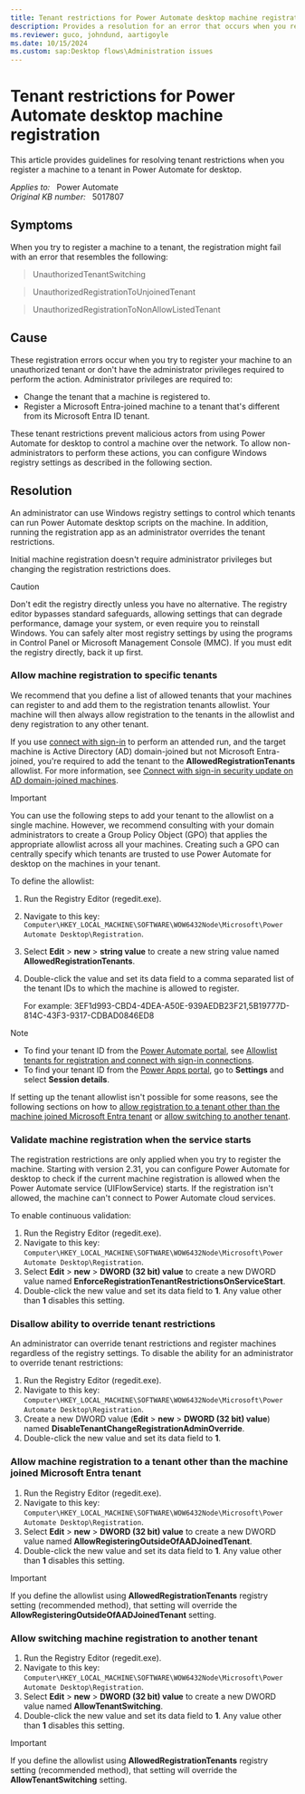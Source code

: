 ```yaml
---
title: Tenant restrictions for Power Automate desktop machine registration
description: Provides a resolution for an error that occurs when you register a machine to a tenant in Power Automate for desktop.
ms.reviewer: guco, johndund, aartigoyle
ms.date: 10/15/2024
ms.custom: sap:Desktop flows\Administration issues
---
```

# Tenant restrictions for Power Automate desktop machine registration

This article provides guidelines for resolving tenant restrictions when you register a machine to a tenant in Power Automate for desktop.

_Applies to:_ &nbsp; Power Automate  
_Original KB number:_ &nbsp; 5017807

## Symptoms

When you try to register a machine to a tenant, the registration might fail with an error that resembles the following:

> UnauthorizedTenantSwitching

> UnauthorizedRegistrationToUnjoinedTenant

> UnauthorizedRegistrationToNonAllowListedTenant

## Cause

These registration errors occur when you try to register your machine to an unauthorized tenant or don't have the administrator privileges required to perform the action. Administrator privileges are required to:

- Change the tenant that a machine is registered to.
- Register a Microsoft Entra-joined machine to a tenant that's different from its Microsoft Entra ID tenant.

These tenant restrictions prevent malicious actors from using Power Automate for desktop to control a machine over the network. To allow non-administrators to perform these actions, you can configure Windows registry settings as described in the following section.

## Resolution

An administrator can use Windows registry settings to control which tenants can run Power Automate desktop scripts on the machine. In addition, running the registration app as an administrator overrides the tenant restrictions.

Initial machine registration doesn't require administrator privileges but changing the registration restrictions does.

> [!CAUTION]
> Don't edit the registry directly unless you have no alternative. The registry editor bypasses standard safeguards, allowing settings that can degrade performance, damage your system, or even require you to reinstall Windows. You can safely alter most registry settings by using the programs in Control Panel or Microsoft Management Console (MMC). If you must edit the registry directly, back it up first.

### Allow machine registration to specific tenants

We recommend that you define a list of allowed tenants that your machines can register to and add them to the registration tenants allowlist. Your machine will then always allow registration to the tenants in the allowlist and deny registration to any other tenant.

If you use [connect with sign-in](/power-automate/desktop-flows/desktop-flow-connections#connect-with-sign-in-for-attended-runs) to perform an attended run, and the target machine is Active Directory (AD) domain-joined but not Microsoft Entra-joined, you're required to add the tenant to the **AllowedRegistrationTenants** allowlist. For more information, see [Connect with sign-in security update on AD domain-joined machines](connect-with-sign-in-security-update.md).

> [!IMPORTANT]
> You can use the following steps to add your tenant to the allowlist on a single machine. However, we recommend consulting with your domain administrators to create a Group Policy Object (GPO) that applies the appropriate allowlist across all your machines. Creating such a GPO can centrally specify which tenants are trusted to use Power Automate for desktop on the machines in your tenant.

To define the allowlist:

1. Run the Registry Editor (regedit.exe).
2. Navigate to this key: `Computer\HKEY_LOCAL_MACHINE\SOFTWARE\WOW6432Node\Microsoft\Power Automate Desktop\Registration`.
3. Select **Edit** > **new** > **string value** to create a new string value named **AllowedRegistrationTenants**.
4. Double-click the value and set its data field to a comma separated list of the tenant IDs to which the machine is allowed to register.

   For example: 3EF1d993-CBD4-4DEA-A50E-939AEDB23F21,5B19777D-814C-43F3-9317-CDBAD0846ED8  

> [!NOTE]
>
> - To find your tenant ID from the [Power Automate portal](https://make.powerautomate.com/), see [Allowlist tenants for registration and connect with sign-in connections](/power-automate/desktop-flows/how-to/allowlist-tenant-for-connect-with-sign-in-and-registration.md).
> - To find your tenant ID from the [Power Apps portal](https://make.powerapps.com/), go to **Settings** and select **Session details**.

If setting up the tenant allowlist isn't possible for some reasons, see the following sections on how to [allow registration to a tenant other than the machine joined Microsoft Entra tenant](#allow-machine-registration-to-a-tenant-other-than-the-machine-joined-microsoft-entra-tenant) or [allow switching to another tenant](#allow-switching-machine-registration-to-another-tenant).

### Validate machine registration when the service starts

The registration restrictions are only applied when you try to register the machine. Starting with version 2.31, you can configure Power Automate for desktop to check if the current machine registration is allowed when the Power Automate service (UIFlowService) starts. If the registration isn't allowed, the machine can't connect to Power Automate cloud services.

To enable continuous validation:

1. Run the Registry Editor (regedit.exe).
2. Navigate to this key: `Computer\HKEY_LOCAL_MACHINE\SOFTWARE\WOW6432Node\Microsoft\Power Automate Desktop\Registration`.
3. Select **Edit** > **new** > **DWORD (32 bit) value** to create a new DWORD value named **EnforceRegistrationTenantRestrictionsOnServiceStart**.
4. Double-click the new value and set its data field to **1**. Any value other than **1** disables this setting.

### Disallow ability to override tenant restrictions

An administrator can override tenant restrictions and register machines regardless of the registry settings. To disable the ability for an administrator to override tenant restrictions:

1. Run the Registry Editor (regedit.exe).
2. Navigate to this key: `Computer\HKEY_LOCAL_MACHINE\SOFTWARE\WOW6432Node\Microsoft\Power Automate Desktop\Registration`.
3. Create a new DWORD value (**Edit** > **new** > **DWORD (32 bit) value**) named **DisableTenantChangeRegistrationAdminOverride**.
4. Double-click the new value and set its data field to **1**.

### Allow machine registration to a tenant other than the machine joined Microsoft Entra tenant

1. Run the Registry Editor (regedit.exe).
2. Navigate to this key: `Computer\HKEY_LOCAL_MACHINE\SOFTWARE\WOW6432Node\Microsoft\Power Automate Desktop\Registration`.
3. Select **Edit** > **new** > **DWORD (32 bit) value** to create a new DWORD value named **AllowRegisteringOutsideOfAADJoinedTenant**.
4. Double-click the new value and set its data field to **1**. Any value other than **1** disables this setting.

> [!IMPORTANT]
> If you define the allowlist using **AllowedRegistrationTenants** registry setting (recommended method), that setting will override the **AllowRegisteringOutsideOfAADJoinedTenant** setting.

### Allow switching machine registration to another tenant

1. Run the Registry Editor (regedit.exe).
2. Navigate to this key: `Computer\HKEY_LOCAL_MACHINE\SOFTWARE\WOW6432Node\Microsoft\Power Automate Desktop\Registration`.
3. Select **Edit** > **new** > **DWORD (32 bit) value** to create a new DWORD value named **AllowTenantSwitching**.
4. Double-click the new value and set its data field to **1**. Any value other than **1** disables this setting.

> [!IMPORTANT]
> If you define the allowlist using **AllowedRegistrationTenants** registry setting (recommended method), that setting will override the **AllowTenantSwitching** setting.
